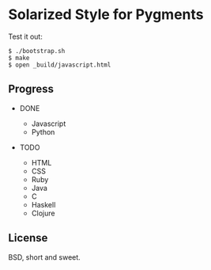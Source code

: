 Solarized Style for Pygments
============================

Test it out:

    $ ./bootstrap.sh
    $ make
    $ open _build/javascript.html

Progress
--------

* DONE
    * Javascript
    * Python

* TODO
    * HTML
    * CSS
    * Ruby
    * Java
    * C
    * Haskell
    * Clojure

License
-------

BSD, short and sweet.

